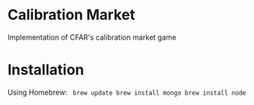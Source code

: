 # Calibration Market
Implementation of CFAR's calibration market game

# Installation

Using Homebrew:
`
brew update
brew install mongo
brew install node`
